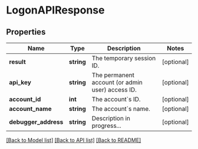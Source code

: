 # LogonAPIResponse

## Properties
Name | Type | Description | Notes
------------ | ------------- | ------------- | -------------
**result** | **string** | The temporary session ID. | [optional] 
**api_key** | **string** | The permanent account (or admin user) access ID. | [optional] 
**account_id** | **int** | The account&#x60;s ID. | [optional] 
**account_name** | **string** | The account&#x60;s name. | [optional] 
**debugger_address** | **string** | Description in progress... | [optional] 

[[Back to Model list]](../README.md#documentation-for-models) [[Back to API list]](../README.md#documentation-for-api-endpoints) [[Back to README]](../README.md)


